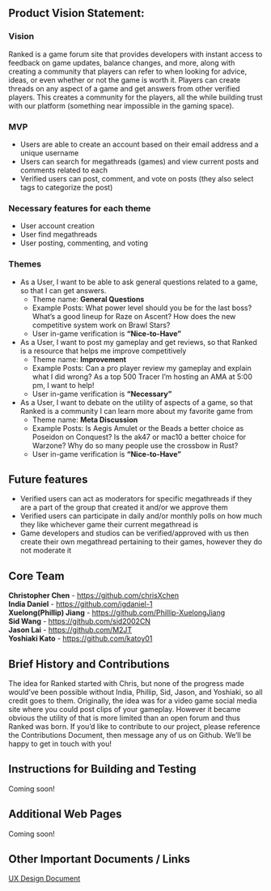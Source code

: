 ## Product Vision Statement:

### Vision

Ranked is a game forum site that provides developers with instant access to feedback on game updates, balance changes, and more, along with creating a community that players can refer to when looking for advice, ideas, or even whether or not the game is worth it. Players can create threads on any aspect of a game and get answers from other verified players. This creates a community for the players, all the while building trust with our platform (something near impossible in the gaming space).
### MVP
- Users are able to create an account based on their email address and a unique username
- Users can search for megathreads (games) and view current posts and comments related to each
- Verified users can post, comment, and vote on posts (they also select tags to categorize the post)

### Necessary features for each theme
- User account creation 
- User find megathreads
- User posting, commenting, and voting

### Themes
- As a User, I want to be able to ask general questions related to a game, so that I can get answers.
  - Theme name: **General Questions**
  - Example Posts: What power level should you be for the last boss? What’s a good lineup for Raze on Ascent? How does the new competitive system work on Brawl Stars?
  - User in-game verification is **“Nice-to-Have”**
- As a User, I want to post my gameplay and get reviews, so that Ranked is a resource that helps me improve competitively
  - Theme name: **Improvement**
  - Example Posts: Can a pro player review my gameplay and explain what I did wrong? As a top 500 Tracer I’m hosting an AMA at 5:00 pm, I want to help!
  - User in-game verification is **“Necessary”**
- As a User, I want to debate on the utility of aspects of a game, so that Ranked is a community I can learn more about my favorite game from
  - Theme name: **Meta Discussion**
  - Example Posts: Is Aegis Amulet or the Beads a better choice as Poseidon on Conquest? Is the ak47 or mac10 a better choice for Warzone? Why do so many people use the crossbow in Rust?
  - User in-game verification is **“Nice-to-Have”**

## Future features
- Verified users can act as moderators for specific megathreads if they are a part of the group that created it and/or we approve them
- Verified users can participate in daily and/or monthly polls on how much they like whichever game their current megathread is
- Game developers and studios can be verified/approved with us then create their own megathread pertaining to their games, however they do not moderate it

## Core Team
**Christopher Chen** - https://github.com/chrisXchen  
**India Daniel** - https://github.com/igdaniel-1  
**Xuelong(Phillip) Jiang** - https://github.com/Phillip-XuelongJiang  
**Sid Wang** - https://github.com/sid2002CN  
**Jason Lai** - https://github.com/M2JT  
**Yoshiaki Kato** - https://github.com/katoy01  
## Brief History and Contributions
The idea for Ranked started with Chris, but none of the progress made would’ve been possible without India, Phillip, Sid, Jason, and Yoshiaki, so all credit goes to them. Originally, the idea was for a video game social media site where you could post clips of your gameplay. However it became obvious the utility of that is more limited than an open forum and thus Ranked was born.
If you’d like to contribute to our project, please reference the Contributions Document, then message any of us on Github. We’ll be happy to get in touch with you!
## Instructions for Building and Testing
Coming soon!
## Additional Web Pages
Coming soon!
## Other Important Documents / Links
[UX Design Document](https://github.com/software-assignments-spring2022/final-project-ranked/blob/master/UX-DESIGN.md)
